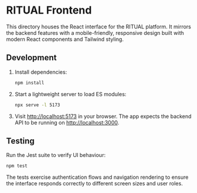# RITUAL Frontend

This directory houses the React interface for the RITUAL platform. It mirrors the backend features with a mobile-friendly, responsive design built with modern React components and Tailwind styling.

## Development

1. Install dependencies:
   ```bash
   npm install
   ```
2. Start a lightweight server to load ES modules:
   ```bash
   npx serve -l 5173
   ```
3. Visit [http://localhost:5173](http://localhost:5173) in your browser. The app expects the backend API to be running on [http://localhost:3000](http://localhost:3000).

## Testing

Run the Jest suite to verify UI behaviour:
```bash
npm test
```

The tests exercise authentication flows and navigation rendering to ensure the interface responds correctly to different screen sizes and user roles.
